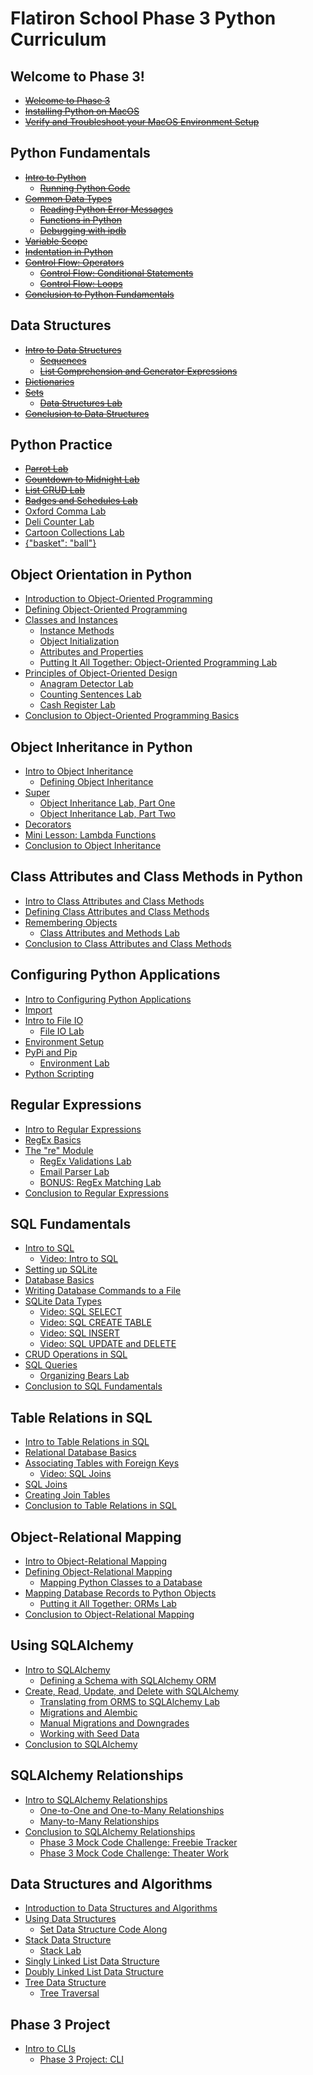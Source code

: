 # Flatiron School Phase 3 Python Curriculum

## Welcome to Phase 3!
- ~~[Welcome to Phase 3](https://github.com/learn-co-curriculum/python-p3-welcome-to-phase-3)~~
- ~~[Installing Python on MacOS](https://github.com/learn-co-curriculum/python-p3-macos-env-python)~~
- ~~[Verify and Troubleshoot your MacOS Environment Setup](https://github.com/learn-co-curriculum/python-p3-macos-env-verification-py)~~

## Python Fundamentals
- ~~[Intro to Python](https://github.com/learn-co-curriculum/phase-3-intro-to-python)~~
	- ~~[Running Python Code](https://github.com/learn-co-curriculum/phase-3-running-python-code)~~
- ~~[Common Data Types](https://github.com/learn-co-curriculum/phase-3-common-python-data-types)~~
	- ~~[Reading Python Error Messages](https://github.com/learn-co-curriculum/phase-3-reading-python-error-messages)~~
	- ~~[Functions in Python](https://github.com/learn-co-curriculum/phase-3-python-methods)~~
	- ~~[Debugging with ipdb](https://github.com/learn-co-curriculum/phase-3-debugging-with-ipdb)~~
- ~~[Variable Scope](https://github.com/learn-co-curriculum/phase-3-python-variable-scope)~~
- ~~[Indentation in Python](https://github.com/learn-co-curriculum/phase-3-python-indentation)~~
- ~~[Control Flow: Operators](https://github.com/learn-co-curriculum/phase-3-python-control-flow-operators)~~
	- ~~[Control Flow: Conditional Statements](https://github.com/learn-co-curriculum/phase-3-python-conditional-statements)~~
	- ~~[Control Flow: Loops](https://github.com/learn-co-curriculum/phase-3-python-loops)~~
- ~~[Conclusion to Python Fundamentals](https://github.com/learn-co-curriculum/phase-3-conclusion-to-python-fundamentals)~~

## Data Structures
- ~~[Intro to Data Structures](https://github.com/learn-co-curriculum/phase-3-intro-to-data-structures)~~
	- ~~[Sequences](https://github.com/learn-co-curriculum/phase-3-sequences)~~
	- ~~[List Comprehension and Generator Expressions](https://github.com/learn-co-curriculum/phase-3-comprehensions-and-generators)~~
- ~~[Dictionaries](https://github.com/learn-co-curriculum/phase-3-dictionaries)~~
- ~~[Sets](https://github.com/learn-co-curriculum/phase-3-sets)~~
	- ~~[Data Structures Lab](https://github.com/learn-co-curriculum/phase-3-data-structures-lab)~~
- ~~[Conclusion to Data Structures](https://github.com/learn-co-curriculum/phase-3-conclusion-to-data-structures)~~

## Python Practice
- ~~[Parrot Lab](https://github.com/learn-co-curriculum/python-p3-parrot-lab)~~
- ~~[Countdown to Midnight Lab](https://github.com/learn-co-curriculum/python-p3-countdown-to-midnight-lab)~~
- ~~[List CRUD Lab](https://github.com/learn-co-curriculum/python-p3-list-crud-lab)~~
- ~~[Badges and Schedules Lab](https://github.com/learn-co-curriculum/python-p3-badges-and-schedules-lab)~~
- [Oxford Comma Lab](https://github.com/learn-co-curriculum/python-p3-oxford-comma-lab)
- [Deli Counter Lab](https://github.com/learn-co-curriculum/python-p3-deli-counter-lab)
- [Cartoon Collections Lab](https://github.com/learn-co-curriculum/python-p3-cartoon-collections-lab)
- [{"basket": "ball"}](https://github.com/learn-co-curriculum/python-p3-basket-ball)

## Object Orientation in Python
- [Introduction to Object-Oriented Programming](https://github.com/learn-co-curriculum/python-p3-intro-to-object-oriented-programming)
- [Defining Object-Oriented Programming](https://github.com/learn-co-curriculum/python-p3-defining-object-oriented-programming)
- [Classes and Instances](https://github.com/learn-co-curriculum/python-p3-classes-and-instances)
	- [Instance Methods](https://github.com/learn-co-curriculum/python-p3-instance-methods)
	- [Object Initialization](https://github.com/learn-co-curriculum/python-p3-init-self)
	- [Attributes and Properties](https://github.com/learn-co-curriculum/python-p3-attributes-and-properties)
	- [Putting It All Together: Object-Oriented Programming Lab](https://github.com/learn-co-curriculum/python-p3-oop-putting-it-all-together)
- [Principles of Object-Oriented Design](https://github.com/learn-co-curriculum/python-p3-oop-design-principles)
	- [Anagram Detector Lab](https://github.com/learn-co-curriculum/python-p3-anagram-detector-lab)
	- [Counting Sentences Lab](https://github.com/learn-co-curriculum/python-p3-oo-counting-sentences-lab)
	- [Cash Register Lab](https://github.com/learn-co-curriculum/python-p3-oo-cash-register-lab)
- [Conclusion to Object-Oriented Programming Basics](https://github.com/learn-co-curriculum/python-p3-conclusion-to-object-oriented-programming)

## Object Inheritance in Python
- [Intro to Object Inheritance](https://github.com/learn-co-curriculum/python-p3-intro-to-object-inheritance)
	- [Defining Object Inheritance](https://github.com/learn-co-curriculum/python-p3-defining-object-inheritance)
- [Super](https://github.com/learn-co-curriculum/python-p3-super)
	- [Object Inheritance Lab, Part One](https://github.com/learn-co-curriculum/python-p3-inheritance-lab)
	- [Object Inheritance Lab, Part Two](https://github.com/learn-co-curriculum/python-p3-inheritance-lab-pt-2)
- [Decorators](https://github.com/learn-co-curriculum/python-p3-decorators)
- [Mini Lesson: Lambda Functions](https://github.com/learn-co-curriculum/python-p3-lambdas)
- [Conclusion to Object Inheritance](https://github.com/learn-co-curriculum/python-p3-conclusion-to-object-inheritance)

## Class Attributes and Class Methods in Python
- [Intro to Class Attributes and Class Methods](https://github.com/learn-co-curriculum/python-p3-intro-to-class-attributes-and-methods)
- [Defining Class Attributes and Class Methods](https://github.com/learn-co-curriculum/python-p3-defining-class-attributes-and-methods)
- [Remembering Objects](https://github.com/learn-co-curriculum/python-p3-remembering-objects)
	- [Class Attributes and Methods Lab](https://github.com/learn-co-curriculum/python-p3-class-attributes-and-methods-lab)
- [Conclusion to Class Attributes and Class Methods](https://github.com/learn-co-curriculum/python-p3-conclusion-to-class-attributes-and-methods)

## Configuring Python Applications
- [Intro to Configuring Python Applications](https://github.com/learn-co-curriculum/python-p3-intro-to-configuring-applications)
- [Import](https://github.com/learn-co-curriculum/python-p3-import)
- [Intro to File IO](https://github.com/learn-co-curriculum/python-p3-fileio)
	- [File IO Lab](https://github.com/learn-co-curriculum/python-p3-fileio-lab)
- [Environment Setup](https://github.com/learn-co-curriculum/python-p3-environment-setup)
- [PyPi and Pip](https://github.com/learn-co-curriculum/python-p3-pypi)
	- [Environment Lab](https://github.com/learn-co-curriculum/python-p3-pip-lab)
- [Python Scripting](https://github.com/learn-co-curriculum/python-p3-python-scripting)

## Regular Expressions
- [Intro to Regular Expressions](https://github.com/learn-co-curriculum/python-p3-intro-to-regex)
- [RegEx Basics](https://github.com/learn-co-curriculum/python-p3-regex-basics)
- [The "re" Module](https://github.com/learn-co-curriculum/python-p3-re-module)
	- [RegEx Validations Lab](https://github.com/learn-co-curriculum/python-p3-regex-validations-lab)
	- [Email Parser Lab](https://github.com/learn-co-curriculum/python-p3-email-parser-lab)
	- [BONUS: RegEx Matching Lab](https://github.com/learn-co-curriculum/python-p3-regex-lab)
- [Conclusion to Regular Expressions](https://github.com/learn-co-curriculum/python-p3-conclusion-to-regex)

## SQL Fundamentals
- [Intro to SQL](https://github.com/learn-co-curriculum/python-p3-intro-to-sql)
	- [Video: Intro to SQL](https://github.com/learn-co-curriculum/phase-3-lecture-videos-intro-to-sql)
- [Setting up SQLite](https://github.com/learn-co-curriculum/python-p3-setting-up-sqlite)
- [Database Basics](https://github.com/learn-co-curriculum/python-p3-database-basics)
- [Writing Database Commands to a File](https://github.com/learn-co-curriculum/python-p3-writing-db-commands-to-a-file)
- [SQLite Data Types](https://github.com/learn-co-curriculum/python-p3-sqlite-data-types)
	- [Video: SQL SELECT](https://github.com/learn-co-curriculum/phase-3-lecture-videos-sql-select)
	- [Video: SQL CREATE TABLE](https://github.com/learn-co-curriculum/phase-3-lecture-videos-sql-create-table)
	- [Video: SQL INSERT](https://github.com/learn-co-curriculum/phase-3-lecture-videos-sql-insert)
	- [Video: SQL UPDATE and DELETE](https://github.com/learn-co-curriculum/phase-3-lecture-videos-sql-update-and-delete)
- [CRUD Operations in SQL](https://github.com/learn-co-curriculum/python-p3-sql-crud)
- [SQL Queries](https://github.com/learn-co-curriculum/python-p3-sql-queries)
	- [Organizing Bears Lab](https://github.com/learn-co-curriculum/python-p3-organizing-bears-lab)
- [Conclusion to SQL Fundamentals](https://github.com/learn-co-curriculum/python-p3-conclusion-to-sql)

## Table Relations in SQL
- [Intro to Table Relations in SQL](https://github.com/learn-co-curriculum/python-p3-intro-to-sql-table-relations)
- [Relational Database Basics](https://github.com/learn-co-curriculum/python-p3-relational-database-basics)
- [Associating Tables with Foreign Keys](https://github.com/learn-co-curriculum/python-p3-associating-tables-with-foreign-keys)
	- [Video: SQL Joins](https://github.com/learn-co-curriculum/phase-3-lecture-videos-sql-joins)
- [SQL Joins](https://github.com/learn-co-curriculum/python-p3-sql-joins)
- [Creating Join Tables](https://github.com/learn-co-curriculum/python-p3-creating-join-tables)
- [Conclusion to Table Relations in SQL](https://github.com/learn-co-curriculum/python-p3-conclusion-to-sql-table-relations)

## Object-Relational Mapping
- [Intro to Object-Relational Mapping](https://github.com/learn-co-curriculum/python-p3-intro-to-object-relational-mapping)
- [Defining Object-Relational Mapping](https://github.com/learn-co-curriculum/python-p3-defining-object-relational-mapping)
	- [Mapping Python Classes to a Database](https://github.com/learn-co-curriculum/python-p3-mapping-python-classes-to-a-database)
- [Mapping Database Records to Python Objects](https://github.com/learn-co-curriculum/python-p3-mapping-database-records-to-python-objects)
	- [Putting it All Together: ORMs Lab](https://github.com/learn-co-curriculum/python-p3-orms-putting-it-all-together)
- [Conclusion to Object-Relational Mapping](https://github.com/learn-co-curriculum/python-p3-conclusion-to-object-relational-mapping)

## Using SQLAlchemy
- [Intro to SQLAlchemy](https://github.com/learn-co-curriculum/python-p3-intro-to-sqlalchemy)
	- [Defining a Schema with SQLAlchemy ORM](https://github.com/learn-co-curriculum/python-p3-defining-schema-with-sqlalchemy)
- [Create, Read, Update, and Delete with SQLAlchemy](https://github.com/learn-co-curriculum/python-p3-crud-with-sqlalchemy)
	- [Translating from ORMS to SQLAlchemy Lab](https://github.com/learn-co-curriculum/python-p3-translating-from-orms-to-sqlalchemy-lab)
	- [Migrations and Alembic](https://github.com/learn-co-curriculum/python-p3-migrations-and-alembic)
	- [Manual Migrations and Downgrades](https://github.com/learn-co-curriculum/python-p3-manual-migrations-and-downgrades)
	- [Working with Seed Data](https://github.com/learn-co-curriculum/python-p3-working-with-seed-data)
- [Conclusion to SQLAlchemy](https://github.com/learn-co-curriculum/python-p3-conclusion-to-sqlalchemy)

## SQLAlchemy Relationships
- [Intro to SQLAlchemy Relationships](https://github.com/learn-co-curriculum/python-p3-intro-to-sqlalchemy-relationships)
	- [One-to-One and One-to-Many Relationships](https://github.com/learn-co-curriculum/python-p3-sqlalchemy-one-to-many)
	- [Many-to-Many Relationships](https://github.com/learn-co-curriculum/python-p3-sqlalchemy-many-to-many)
- [Conclusion to SQLAlchemy Relationships](https://github.com/learn-co-curriculum/python-p3-conclusion-to-sqlalchemy-relationships)
	- [Phase 3 Mock Code Challenge: Freebie Tracker](https://github.com/learn-co-curriculum/python-p3-freebie-tracker)
	- [Phase 3 Mock Code Challenge: Theater Work](https://github.com/learn-co-curriculum/python-p3-theater-work)

## Data Structures and Algorithms
- [Introduction to Data Structures and Algorithms](https://github.com/learn-co-curriculum/python-p3-dsa-intro)
- [Using Data Structures](https://github.com/learn-co-curriculum/python-p3-dsa-using-data-structures)
	- [Set Data Structure Code Along](https://github.com/learn-co-curriculum/python-p3-dsa-set-codealong)
- [Stack Data Structure](https://github.com/learn-co-curriculum/python-p3-dsa-stack-data-structure)
	- [Stack Lab](https://github.com/learn-co-curriculum/python-p3-dsa-stack-lab)
- [Singly Linked List Data Structure](https://github.com/learn-co-curriculum/python-p3-dsa-singly-linked-list)
- [Doubly Linked List Data Structure](https://github.com/learn-co-curriculum/python-p3-dsa-doubly-linked-list)
- [Tree Data Structure](https://github.com/learn-co-curriculum/python-p3-dsa-tree-data-structure)
	- [Tree Traversal](https://github.com/learn-co-curriculum/python-p3-dsa-tree-traversal)

## Phase 3 Project
- [Intro to CLIs](https://github.com/learn-co-curriculum/python-p3-intro-to-cli)
	- [Phase 3 Project: CLI](https://github.com/learn-co-curriculum/python-p3-final-project)



